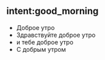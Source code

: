 ## intent:good_morning
- Доброе утро
- Здравствуйте доброе утро
- и тебе доброе утро
- С добрым утром
